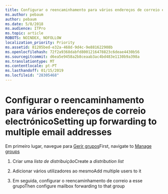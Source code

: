 ```yaml
---
title: Configurar o reencaminhamento para vários endereços de correio electrónico
ms.author: pebaum
author: pebaum
ms.date: 5/8/2018
ms.audience: ITPro
ms.topic: article
ROBOTS: NOINDEX, NOFOLLOW
localization_priority: Priority
ms.assetid: 81205bed-e32a-468d-9d4c-9e881622908b
ms.openlocfilehash: 72f2a9368dabfd8001216478823c6deae4430b56
ms.sourcegitcommit: d6ea5e9458a2b8ceaab3ac4bd483e1130b9a398a
ms.translationtype: MT
ms.contentlocale: pt-PT
ms.lasthandoff: 01/15/2019
ms.locfileid: "28305468"
---
```

# <a name="setting-up-forwarding-to-multiple-email-addresses"></a><span data-ttu-id="2f3fe-102">Configurar o reencaminhamento para vários endereços de correio electrónico</span><span class="sxs-lookup"><span data-stu-id="2f3fe-102">Setting up forwarding to multiple email addresses</span></span>

<span data-ttu-id="2f3fe-103">Em primeiro lugar, navegue para [Gerir grupos](https://portal.office.com/adminportal/home#/groups)</span><span class="sxs-lookup"><span data-stu-id="2f3fe-103">First, navigate to [Manage groups](https://portal.office.com/adminportal/home#/groups)</span></span>
  
1. <span data-ttu-id="2f3fe-104">Criar uma *lista de distribuição*</span><span class="sxs-lookup"><span data-stu-id="2f3fe-104">Create a  *distribution list*</span></span> 
    
2. <span data-ttu-id="2f3fe-105">Adicionar vários utilizadores ao mesmo</span><span class="sxs-lookup"><span data-stu-id="2f3fe-105">Add multiple users to it</span></span>
    
3. <span data-ttu-id="2f3fe-106">Em seguida, configurar o reencaminhamento de correio a esse grupo</span><span class="sxs-lookup"><span data-stu-id="2f3fe-106">Then configure mailbox forwarding to that group</span></span>
    

